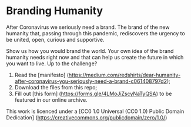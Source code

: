 # Branding Humanity

After Coronavirus we seriously need a brand.
The brand of the new humanity that, passing through this pandemic, rediscovers the urgency to be united, open, curious and supportive.

Show us how you would brand the world. Your own idea of the brand humanity needs right now and that can help us create the future in which you want to live.
Up to the challenge?

1. Read the [manifesto] (https://medium.com/redshirts/dear-humanity-after-coronavirus-you-seriously-need-a-brand-c061408797d2);
2. Download the files from this repo;
3. Fill out [this form] (https://forms.gle/4LMoJiZscyNaTyQSA) to be featured in our online archive.

This work is licenced under a [CC0 1.0 Universal (CC0 1.0) Public Domain Dedication] (https://creativecommons.org/publicdomain/zero/1.0/)
